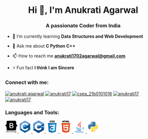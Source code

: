 <h1 align="center">Hi 👋, I'm Anukrati Agarwal</h1>
<h3 align="center">A passionate Coder from India</h3>

- 🌱 I’m currently learning **Data Structures and Web Development**

- 💬 Ask me about **C Python C++**

- 📫 How to reach me **anukrati1702agarwal@gmail.com**

- ⚡ Fun fact **I think I am Sincere**

<h3 align="left">Connect with me:</h3>
<p align="left">
<a href="https://linkedin.com/in/anukrati agarwal" target="blank"><img align="center" src="https://raw.githubusercontent.com/rahuldkjain/github-profile-readme-generator/master/src/images/icons/Social/linked-in-alt.svg" alt="anukrati agarwal" height="30" width="40" /></a>
<a href="https://www.codechef.com/users/anukrati17" target="blank"><img align="center" src="https://cdn.jsdelivr.net/npm/simple-icons@3.1.0/icons/codechef.svg" alt="anukrati17" height="30" width="40" /></a>
<a href="https://www.hackerrank.com/csea_21b0101016" target="blank"><img align="center" src="https://raw.githubusercontent.com/rahuldkjain/github-profile-readme-generator/master/src/images/icons/Social/hackerrank.svg" alt="csea_21b0101016" height="30" width="40" /></a>
<a href="https://codeforces.com/profile/anukrati17" target="blank"><img align="center" src="https://raw.githubusercontent.com/rahuldkjain/github-profile-readme-generator/master/src/images/icons/Social/codeforces.svg" alt="anukrati17" height="30" width="40" /></a>
<a href="https://www.leetcode.com/anukrati17" target="blank"><img align="center" src="https://raw.githubusercontent.com/rahuldkjain/github-profile-readme-generator/master/src/images/icons/Social/leet-code.svg" alt="anukrati17" height="30" width="40" /></a>
</p>

<h3 align="left">Languages and Tools:</h3>
<p align="left"> <a href="https://getbootstrap.com" target="_blank" rel="noreferrer"> <img src="https://raw.githubusercontent.com/devicons/devicon/master/icons/bootstrap/bootstrap-plain-wordmark.svg" alt="bootstrap" width="40" height="40"/> </a> <a href="https://www.cprogramming.com/" target="_blank" rel="noreferrer"> <img src="https://raw.githubusercontent.com/devicons/devicon/master/icons/c/c-original.svg" alt="c" width="40" height="40"/> </a> <a href="https://www.w3schools.com/cpp/" target="_blank" rel="noreferrer"> <img src="https://raw.githubusercontent.com/devicons/devicon/master/icons/cplusplus/cplusplus-original.svg" alt="cplusplus" width="40" height="40"/> </a> <a href="https://www.w3schools.com/css/" target="_blank" rel="noreferrer"> <img src="https://raw.githubusercontent.com/devicons/devicon/master/icons/css3/css3-original-wordmark.svg" alt="css3" width="40" height="40"/> </a> <a href="https://www.w3.org/html/" target="_blank" rel="noreferrer"> <img src="https://raw.githubusercontent.com/devicons/devicon/master/icons/html5/html5-original-wordmark.svg" alt="html5" width="40" height="40"/> </a> <a href="https://www.java.com" target="_blank" rel="noreferrer"> <img src="https://raw.githubusercontent.com/devicons/devicon/master/icons/java/java-original.svg" alt="java" width="40" height="40"/> </a> <a href="https://www.python.org" target="_blank" rel="noreferrer"> <img src="https://raw.githubusercontent.com/devicons/devicon/master/icons/python/python-original.svg" alt="python" width="40" height="40"/> </a> </p>
